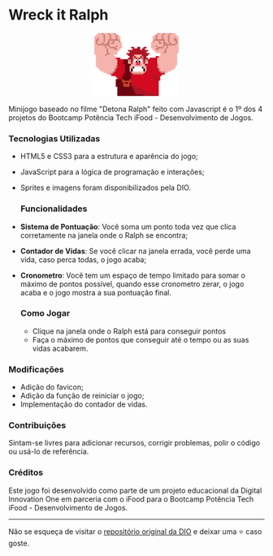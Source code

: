 # Wreck it Ralph

<p align="center">
  <img src="src/images/ralph.png" alt="That's Ralph">
</p>
Minijogo baseado no filme "Detona Ralph" feito com Javascript é o 1º dos 4 projetos do Bootcamp Potência Tech iFood - Desenvolvimento de Jogos.

### Tecnologias Utilizadas

- HTML5 e CSS3 para a estrutura e aparência do jogo;
- JavaScript para a lógica de programação e interações;
- Sprites e imagens foram disponibilizados pela DIO.

  ### Funcionalidades

- **Sistema de Pontuação**: Você soma um ponto toda vez que clica corretamente na janela onde o Ralph se encontra;
- **Contador de Vidas**: Se você clicar na janela errada, você perde uma vida, caso perca todas, o jogo acaba;
- **Cronometro**: Você tem um espaço de tempo limitado para somar o máximo de pontos possível, quando esse cronometro zerar, o jogo acaba e o jogo mostra a sua pontuação final.

  ### Como Jogar

  - Clique na janela onde o Ralph está para conseguir pontos
  - Faça o máximo de pontos que conseguir até o tempo ou as suas vidas acabarem.

### Modificações

- Adição do favicon;
- Adição da função de reiniciar o jogo;
- Implementação do contador de vidas.

### Contribuições

Sintam-se livres para adicionar recursos, corrigir problemas, polir o código ou usá-lo de referência.

### Créditos

Este jogo foi desenvolvido como parte de um projeto educacional da Digital Innovation One em parceria com o iFood para o Bootcamp Potência Tech iFood - Desenvolvimento de Jogos. 

---

Não se esqueça de visitar o <a href="(https://github.com/digitalinnovationone/jsgame-detona-ralph)">repositório original da DIO</a> e deixar uma ⭐️ caso goste.
